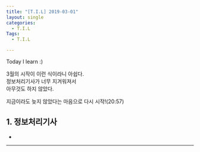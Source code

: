 ```yaml
---
title: "[T.I.L] 2019-03-01"
layout: single
categories:
  - T.I.L
Tags:
  - T.I.L

---
```

Today I learn :)

3월의 시작이 이런 식이라니 아쉽다.  
정보처리기사가 너무 지겨워져서  
아무것도 하지 않았다.  

지금이라도 늦지 않았다는 마음으로 다시 시작!(20:57)    

## 1. 정보처리기사  
* 
                   

  
***  